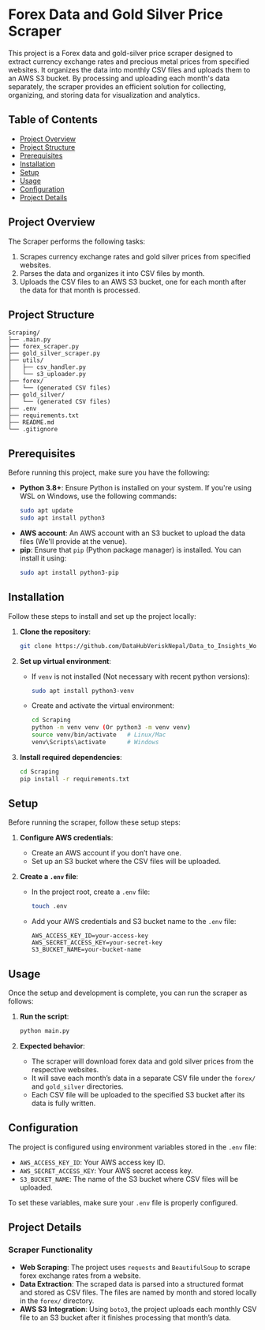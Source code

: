 # Forex Data and Gold Silver Price Scraper

This project is a Forex data and gold-silver price scraper designed to extract currency exchange rates and precious metal prices from specified websites. It organizes the data into monthly CSV files and uploads them to an AWS S3 bucket. By processing and uploading each month's data separately, the scraper provides an efficient solution for collecting, organizing, and storing data for visualization and analytics.

## Table of Contents

- [Project Overview](#project-overview)
- [Project Structure](#project-structure)
- [Prerequisites](#prerequisites)
- [Installation](#installation)
- [Setup](#setup)
- [Usage](#usage)
- [Configuration](#configuration)
- [Project Details](#project-details)

## Project Overview

The Scraper performs the following tasks:

1. Scrapes currency exchange rates and gold silver prices from specified websites.
2. Parses the data and organizes it into CSV files by month.
3. Uploads the CSV files to an AWS S3 bucket, one for each month after the data for that month is processed.

## Project Structure

```plaintext
Scraping/
├── .main.py
├── forex_scraper.py
├── gold_silver_scraper.py
├── utils/
│   ├── csv_handler.py
│   └── s3_uploader.py
├── forex/
│   └── (generated CSV files)
├── gold_silver/
│   └── (generated CSV files)
├── .env
├── requirements.txt
├── README.md
└── .gitignore
```

## Prerequisites

Before running this project, make sure you have the following:

- **Python 3.8+**: Ensure Python is installed on your system. If you're using WSL on Windows, use the following commands:
    ```bash
    sudo apt update
    sudo apt install python3
    ```
- **AWS account**: An AWS account with an S3 bucket to upload the data files (We'll provide at the venue).
- **pip**: Ensure that `pip` (Python package manager) is installed. You can install it using:
    ```bash
    sudo apt install python3-pip
    ```

## Installation

Follow these steps to install and set up the project locally:

1. **Clone the repository**:
    ```bash
    git clone https://github.com/DataHubVeriskNepal/Data_to_Insights_Workshop_Template_2024.git
    ```

2. **Set up virtual environment**:
    - If `venv` is not installed (Not necessary with recent python versions):
      ```bash
      sudo apt install python3-venv
      ```
    - Create and activate the virtual environment:
      ```bash
      cd Scraping
      python -m venv venv (Or python3 -m venv venv)
      source venv/bin/activate   # Linux/Mac
      venv\Scripts\activate      # Windows
      ```

3. **Install required dependencies**:
    ```bash
    cd Scraping
    pip install -r requirements.txt
    ```

## Setup

Before running the scraper, follow these setup steps:

1. **Configure AWS credentials**:
    - Create an AWS account if you don’t have one.
    - Set up an S3 bucket where the CSV files will be uploaded.

2. **Create a `.env` file**:
    - In the project root, create a `.env` file:
      ```bash
      touch .env
      ```
    - Add your AWS credentials and S3 bucket name to the `.env` file:
      ```env
      AWS_ACCESS_KEY_ID=your-access-key
      AWS_SECRET_ACCESS_KEY=your-secret-key
      S3_BUCKET_NAME=your-bucket-name
      ```

## Usage

Once the setup and development is complete, you can run the scraper as follows:

1. **Run the script**:
    ```bash
    python main.py
    ```

2. **Expected behavior**:
    - The scraper will download forex data and gold silver prices from the respective websites.
    - It will save each month’s data in a separate CSV file under the `forex/` and `gold_silver` directories.
    - Each CSV file will be uploaded to the specified S3 bucket after its data is fully written.

## Configuration

The project is configured using environment variables stored in the `.env` file:

- `AWS_ACCESS_KEY_ID`: Your AWS access key ID.
- `AWS_SECRET_ACCESS_KEY`: Your AWS secret access key.
- `S3_BUCKET_NAME`: The name of the S3 bucket where CSV files will be uploaded.

To set these variables, make sure your `.env` file is properly configured.

## Project Details

### Scraper Functionality

- **Web Scraping**: The project uses `requests` and `BeautifulSoup` to scrape forex exchange rates from a website.
- **Data Extraction**: The scraped data is parsed into a structured format and stored as CSV files. The files are named by month and stored locally in the `forex/` directory.
- **AWS S3 Integration**: Using `boto3`, the project uploads each monthly CSV file to an S3 bucket after it finishes processing that month’s data.
